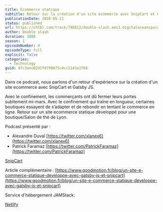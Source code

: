 ```yaml
---
title: Ecommerce statique
subtitle: Retour sur la création d'un site ecommerce avec SnipCart et Gatsby JS
publicationDate: 2020-05-11
status: published
url: https://chtbl.com/track/79E812/double-slash.ams3.digitaloceanspaces.com/DS_004_ecommerce_statique.mp3
author: Double slash
duration: 3880
season: 1
episodeNumber: 4
episodeType: full
explicit: false
categories:
  - Technology
guid: d7c3aec02d1fd799875c4cc1143a1f68
---
```


Dans ce podcast, nous parlons d'un retour d'expérience sur la création d'un site ecommerce avec SnipCart et Gatsby JS.

Avec le confinement, les commerçants ont dû fermer leurs portes subitement mi-mars. Avec le confinement qui traîne en longueur, certaines boutiques essayent de s’adapter et de rebondir en tentant le commerce en ligne.
Retour sur un site ecommerce statique développé pour une boutique/Salon de thé de Lyon.

Podcast présenté par :

- Alexandre Duval [https://twitter.com/xlanex6](https://twitter.com/xlanex6)
- Patrick Faramaz [https://twitter.com/PatrickFaramaz](https://twitter.com/PatrickFaramaz)

[SnipCart](https://snipcart.com/)

Article complémentaire :
[https://www.goodmotion.fr/blog/un-site-e-commerce-statique-developpe-avec-gatsby-js-et-snipcart](https://www.goodmotion.fr/blog/un-site-e-commerce-statique-developpe-avec-gatsby-js-et-snipcart)

Service d'hébergement JAMStack:

[Netlify](https://www.netlify.com/)
